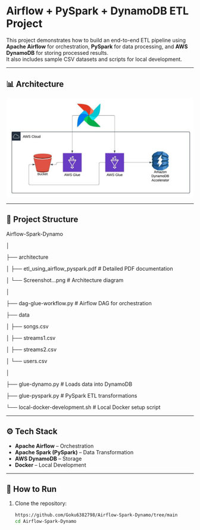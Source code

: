 # Airflow + PySpark + DynamoDB ETL Project

This project demonstrates how to build an end-to-end ETL pipeline using **Apache Airflow** for orchestration, **PySpark** for data processing, and **AWS DynamoDB** for storing processed results.  
It also includes sample CSV datasets and scripts for local development.

---

## 📊 Architecture

![Architecture](Airflow-Spark-Dynamo/architecture/Screenshot%20from%202025-08-30%2014-49-04.png)

---

## 📂 Project Structure

Airflow-Spark-Dynamo

│

├── architecture

│ ├── etl_using_airflow_pyspark.pdf # Detailed PDF documentation

│ └── Screenshot...png # Architecture diagram

│

├── dag-glue-workflow.py # Airflow DAG for orchestration

├── data

│ ├── songs.csv

│ ├── streams1.csv

│ ├── streams2.csv

│ └── users.csv

│

├── glue-dynamo.py # Loads data into DynamoDB

├── glue-pyspark.py # PySpark ETL transformations

└── local-docker-development.sh # Local Docker setup script


---

## ⚙️ Tech Stack
- **Apache Airflow** – Orchestration  
- **Apache Spark (PySpark)** – Data Transformation  
- **AWS DynamoDB** – Storage  
- **Docker** – Local Development  

---

## 🚀 How to Run
1. Clone the repository:
   ```bash
   https://github.com/Goku6382798/Airflow-Spark-Dynamo/tree/main
   cd Airflow-Spark-Dynamo
